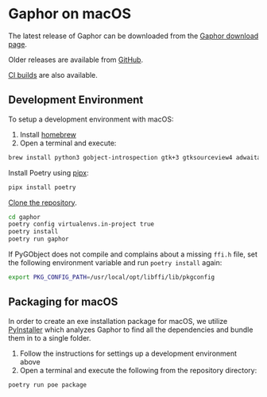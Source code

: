 # Gaphor on macOS

The latest release of Gaphor can be downloaded from the [Gaphor download page](https://gaphor.org/download.html#macos).

Older releases are available from [GitHub](https://github.com/gaphor/gaphor/releases).

[CI builds](https://github.com/gaphor/gaphor/actions/workflows/full-build.yml) are also available.


## Development Environment

To setup a development environment with macOS:
1. Install [homebrew](https://brew.sh)
1. Open a terminal and execute:
```bash
brew install python3 gobject-introspection gtk+3 gtksourceview4 adwaita-icon-theme gtk-mac-integration
```
Install Poetry using [pipx](https://pypa.github.io/pipx/):
```bash
pipx install poetry
```

[Clone the
repository](https://help.github.com/en/github/creating-cloning-and-archiving-repositories/cloning-a-repository).
```bash
cd gaphor
poetry config virtualenvs.in-project true
poetry install
poetry run gaphor
```

If PyGObject does not compile and complains about a missing `ffi.h` file, set the following
environment variable and run `poetry install` again:
```bash
export PKG_CONFIG_PATH=/usr/local/opt/libffi/lib/pkgconfig
```

## Packaging for macOS

In order to create an exe installation package for macOS, we utilize
[PyInstaller](https://pyinstaller.org) which analyzes Gaphor to find all the
dependencies and bundle them in to a single folder.

1. Follow the instructions for settings up a development environment above
1. Open a terminal and execute the following from the repository directory:
```bash
poetry run poe package
```
